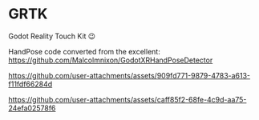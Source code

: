 # GRTK
Godot Reality Touch Kit 😉

HandPose code converted from the excellent:
https://github.com/Malcolmnixon/GodotXRHandPoseDetector


https://github.com/user-attachments/assets/909fd771-9879-4783-a613-f11fdf66284d


https://github.com/user-attachments/assets/caff85f2-68fe-4c9d-aa75-24efa02578f6
